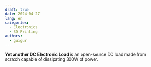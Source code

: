```yaml
---
draft: true 
date: 2024-04-27
lang: en
categories:
  - Electronics
  - 3D Printing
authors:
  - guigur
---
```


**Yet another DC Electronic Load** is an open-source DC load made from scratch capable of dissipating 300W of power.
<!-- more -->
